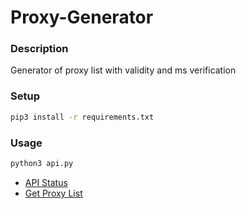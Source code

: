 # Proxy-Generator 

### Description
Generator of proxy list with validity and ms verification

### Setup
```bash
pip3 install -r requirements.txt
```

### Usage
```bash
python3 api.py
```
* [API Status](http://localhost:5000/proxy)
* [Get Proxy List](http://localhost:5000/proxy/get_proxy_list)